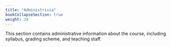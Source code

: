 ```yaml
---
title: "Administrivia"
bookCollapseSection: true
weight: 20
---
```


This section contains administrative information about the course, including syllabus, grading scheme, and teaching staff.
